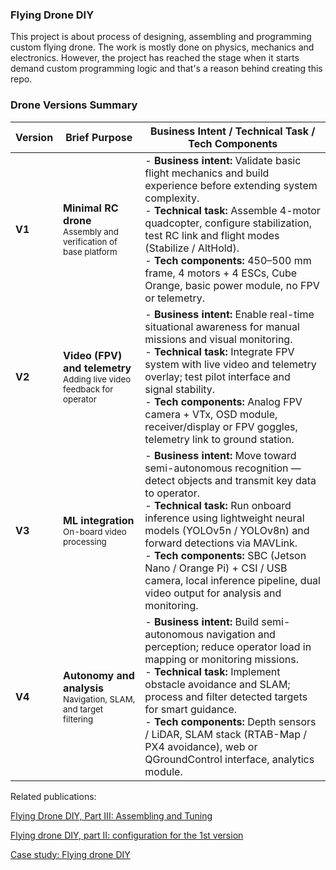 ### Flying Drone DIY
This project is about process of designing, assembling and programming custom flying drone. The work is mostly done on physics, mechanics and electronics. However, the project has reached the stage when it starts demand custom programming logic and that's a reason behind creating this repo. 

### Drone Versions Summary

| Version | Brief Purpose | Business Intent / Technical Task / Tech Components |
|---------|---------------|---------------------------------------------------|
| **V1** | **Minimal RC drone**<br><small>Assembly and verification of base platform</small> | - **Business intent:** Validate basic flight mechanics and build experience before extending system complexity.<br>- **Technical task:** Assemble 4-motor quadcopter, configure stabilization, test RC link and flight modes (Stabilize / AltHold).<br>- **Tech components:** 450–500 mm frame, 4 motors + 4 ESCs, Cube Orange, basic power module, no FPV or telemetry. |
| **V2** | **Video (FPV) and telemetry**<br><small>Adding live video feedback for operator</small> | - **Business intent:** Enable real-time situational awareness for manual missions and visual monitoring.<br>- **Technical task:** Integrate FPV system with live video and telemetry overlay; test pilot interface and signal stability.<br>- **Tech components:** Analog FPV camera + VTx, OSD module, receiver/display or FPV goggles, telemetry link to ground station. |
| **V3** | **ML integration**<br><small>On-board video processing</small> | - **Business intent:** Move toward semi-autonomous recognition — detect objects and transmit key data to operator.<br>- **Technical task:** Run onboard inference using lightweight neural models (YOLOv5n / YOLOv8n) and forward detections via MAVLink.<br>- **Tech components:** SBC (Jetson Nano / Orange Pi) + CSI / USB camera, local inference pipeline, dual video output for analysis and monitoring. |
| **V4** | **Autonomy and analysis**<br><small>Navigation, SLAM, and target filtering</small> | - **Business intent:** Build semi-autonomous navigation and perception; reduce operator load in mapping or monitoring missions.<br>- **Technical task:** Implement obstacle avoidance and SLAM; process and filter detected targets for smart guidance.<br>- **Tech components:** Depth sensors / LiDAR, SLAM stack (RTAB-Map / PX4 avoidance), web or QGroundControl interface, analytics module. |


Related publications:

<a href="https://gelassen.github.io/blog/2025/10/18/flying-drone-diy-part-III.html">Flying Drone DIY, Part III: Assembling and Tuning</a>

<a href="https://gelassen.github.io/blog/2025/05/17/flying-drone-diy-part-II.html">Flying drone DIY, part II: configuration for the 1st version</a>

<a href="https://gelassen.github.io/blog/2023/03/19/case-study-flying-drone-diy.html">Case study: Flying drone DIY</a>
